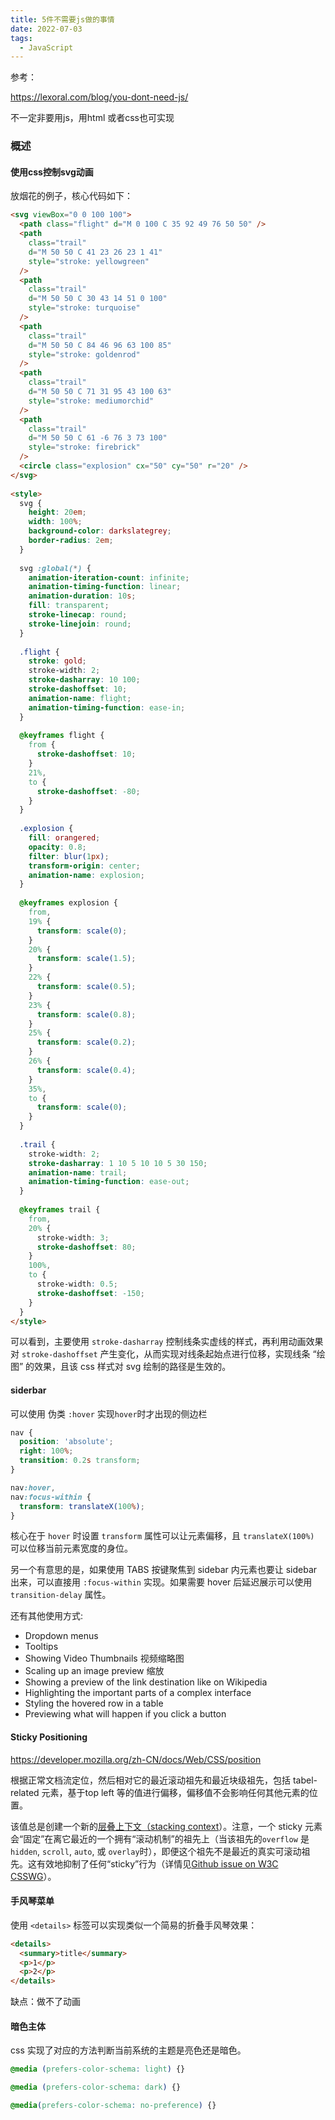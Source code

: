 ```yaml
---
title: 5件不需要js做的事情
date: 2022-07-03
tags:
  - JavaScript
---
```


参考：

https://lexoral.com/blog/you-dont-need-js/

不一定非要用js，用html 或者css也可实现

### 概述

#### 使用css控制svg动画

放烟花的例子，核心代码如下：

```html
<svg viewBox="0 0 100 100">
  <path class="flight" d="M 0 100 C 35 92 49 76 50 50" />
  <path
    class="trail"
    d="M 50 50 C 41 23 26 23 1 41"
    style="stroke: yellowgreen"
  />
  <path
    class="trail"
    d="M 50 50 C 30 43 14 51 0 100"
    style="stroke: turquoise"
  />
  <path
    class="trail"
    d="M 50 50 C 84 46 96 63 100 85"
    style="stroke: goldenrod"
  />
  <path
    class="trail"
    d="M 50 50 C 71 31 95 43 100 63"
    style="stroke: mediumorchid"
  />
  <path
    class="trail"
    d="M 50 50 C 61 -6 76 3 73 100"
    style="stroke: firebrick"
  />
  <circle class="explosion" cx="50" cy="50" r="20" />
</svg>
 
<style>
  svg {
    height: 20em;
    width: 100%;
    background-color: darkslategrey;
    border-radius: 2em;
  }
 
  svg :global(*) {
    animation-iteration-count: infinite;
    animation-timing-function: linear;
    animation-duration: 10s;
    fill: transparent;
    stroke-linecap: round;
    stroke-linejoin: round;
  }
 
  .flight {
    stroke: gold;
    stroke-width: 2;
    stroke-dasharray: 10 100;
    stroke-dashoffset: 10;
    animation-name: flight;
    animation-timing-function: ease-in;
  }
 
  @keyframes flight {
    from {
      stroke-dashoffset: 10;
    }
    21%,
    to {
      stroke-dashoffset: -80;
    }
  }
 
  .explosion {
    fill: orangered;
    opacity: 0.8;
    filter: blur(1px);
    transform-origin: center;
    animation-name: explosion;
  }
 
  @keyframes explosion {
    from,
    19% {
      transform: scale(0);
    }
    20% {
      transform: scale(1.5);
    }
    22% {
      transform: scale(0.5);
    }
    23% {
      transform: scale(0.8);
    }
    25% {
      transform: scale(0.2);
    }
    26% {
      transform: scale(0.4);
    }
    35%,
    to {
      transform: scale(0);
    }
  }
 
  .trail {
    stroke-width: 2;
    stroke-dasharray: 1 10 5 10 10 5 30 150;
    animation-name: trail;
    animation-timing-function: ease-out;
  }
 
  @keyframes trail {
    from,
    20% {
      stroke-width: 3;
      stroke-dashoffset: 80;
    }
    100%,
    to {
      stroke-width: 0.5;
      stroke-dashoffset: -150;
    }
  }
</style>
```

可以看到，主要使用 `stroke-dasharray` 控制线条实虚线的样式，再利用动画效果对 `stroke-dashoffset` 产生变化，从而实现对线条起始点进行位移，实现线条 “绘图” 的效果，且该 css 样式对 svg 绘制的路径是生效的。

#### siderbar

可以使用 伪类 `:hover` 实现`hover`时才出现的侧边栏

```css
nav {
  position: 'absolute';
  right: 100%;
  transition: 0.2s transform;
}

nav:hover,
nav:focus-within {
  transform: translateX(100%);
}
```

核心在于 `hover` 时设置 `transform` 属性可以让元素偏移，且 `translateX(100%)` 可以位移当前元素宽度的身位。

另一个有意思的是，如果使用 TABS 按键聚焦到 sidebar 内元素也要让 sidebar 出来，可以直接用 `:focus-within` 实现。如果需要 hover 后延迟展示可以使用 `transition-delay` 属性。

还有其他使用方式:

- Dropdown menus
- Tooltips
- Showing Video Thumbnails 视频缩略图
- Scaling up an image preview 缩放
- Showing a preview of the link destination like on Wikipedia
- Highlighting the important parts of a complex interface
- Styling the hovered row in a table
- Previewing what will happen if you click a button

#### Sticky Positioning

https://developer.mozilla.org/zh-CN/docs/Web/CSS/position

根据正常文档流定位，然后相对它的最近滚动祖先和最近块级祖先，包括 tabel-related 元素，基于top left 等的值进行偏移，偏移值不会影响任何其他元素的位置。

该值总是创建一个新的[层叠上下文（stacking context](https://developer.mozilla.org/en/docs/Web/CSS/CSS_Positioning/Understanding_z_index/The_stacking_context)）。注意，一个 sticky 元素会“固定”在离它最近的一个拥有“滚动机制”的祖先上（当该祖先的`overflow` 是 `hidden`, `scroll`, `auto`, 或 `overlay`时），即便这个祖先不是最近的真实可滚动祖先。这有效地抑制了任何“sticky”行为（详情见[Github issue on W3C CSSWG](https://github.com/w3c/csswg-drafts/issues/865)）。



#### 手风琴菜单

使用 `<details>` 标签可以实现类似一个简易的折叠手风琴效果：

```html
<details>
  <summary>title</summary>
  <p>1</p>
  <p>2</p>
</details>
```

缺点：做不了动画

#### 暗色主体

css 实现了对应的方法判断当前系统的主题是亮色还是暗色。

```css
@media (prefers-color-schema: light) {}

@media (prefers-color-schema: dark) {}

@media(prefers-color-schema: no-preference) {}

```

